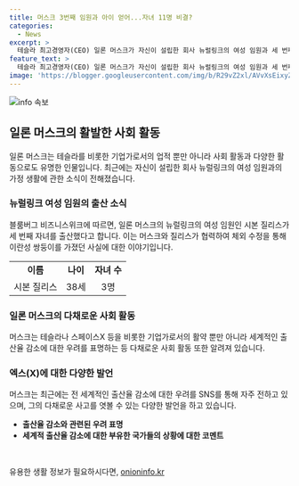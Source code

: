 ```yaml
---
title: 머스크 3번째 임원과 아이 얻어...자녀 11명 비결?
categories:
  - News
excerpt: >
  테슬라 최고경영자(CEO) 일론 머스크가 자신이 설립한 회사 뉴럴링크의 여성 임원과 세 번째 자녀를 얻었다는 보도가 나왔다. 경제주간지 블룸버그 비즈니스위크는 일론은 당신이 더 많은 아기를 갖기를 원한다는 제목의 기사에서 머스크가 올해 자녀 1명을 더 얻었다고 보도했다. 뉴럴링크의 여성 이사 시본 질리스(38)가 세 번째 아이를 출산했으며 머스크는 자기 정자를 기증하여 이란성 쌍둥이를 낳았다고 전해졌다. 이로써 머스크의 자녀는 총 11명이 되며, 두 사람은 보도에 대한 논평을 거부했고 확인을 요청하는 질의에도 응답하지 않았다. 또한 최근 머스크는 출산율 감소에 대한 우려를 표현하며 화제가 되고 있다.
feature_text: >
  테슬라 최고경영자(CEO) 일론 머스크가 자신이 설립한 회사 뉴럴링크의 여성 임원과 세 번째 자녀를 얻었다는 보도가 나왔다. 경제주간지 블룸버그 비즈니스위크는 일론은 당신이 더 많은 아기를 갖기를 원한다는 제목의 기사에서 머스크가 올해 자녀 1명을 더 얻었다고 보도했다. 뉴럴링크의 여성 이사 시본 질리스(38)가 세 번째 아이를 출산했으며 머스크는 자기 정자를 기증하여 이란성 쌍둥이를 낳았다고 전해졌다. 이로써 머스크의 자녀는 총 11명이 되며, 두 사람은 보도에 대한 논평을 거부했고 확인을 요청하는 질의에도 응답하지 않았다. 또한 최근 머스크는 출산율 감소에 대한 우려를 표현하며 화제가 되고 있다.
image: 'https://blogger.googleusercontent.com/img/b/R29vZ2xl/AVvXsEixyZcFfHzMRdzZMjFBmAUKJYCLCGyLL1o632UiGVXcaFdKo_bkvkuCioo0uUKlGfBVcT3P84aROyZIXSBEx3Aw5nCQ3pTgDom1WDC4m8eifvWiAmWEEVb4x6G_l8C0QH225ldMjyaFvpxGEBGNO37VmDTDMHGhJPq73UglMfDca1-0aw/s1600/blogspot.png'
---
```


<p><img src="https://blogger.googleusercontent.com/img/b/R29vZ2xl/AVvXsEixyZcFfHzMRdzZMjFBmAUKJYCLCGyLL1o632UiGVXcaFdKo_bkvkuCioo0uUKlGfBVcT3P84aROyZIXSBEx3Aw5nCQ3pTgDom1WDC4m8eifvWiAmWEEVb4x6G_l8C0QH225ldMjyaFvpxGEBGNO37VmDTDMHGhJPq73UglMfDca1-0aw/s1600/blogspot.png" alt="info 속보" /></p>

<h2 data-ke-size="size26">일론 머스크의 활발한 사회 활동</h2>

<p data-ke-size="size16">일론 머스크는 테슬라를 비롯한 기업가로서의 업적 뿐만 아니라 사회 활동과 다양한 활동으로도 유명한 인물입니다. 최근에는 자신이 설립한 회사 뉴럴링크의 여성 임원과의 가정 생활에 관한 소식이 전해졌습니다.</p>

<h3><b>뉴럴링크 여성 임원의 출산 소식</b></h3>

<p data-ke-size="size16">블룸버그 비즈니스위크에 따르면, 일론 머스크의 뉴럴링크의 여성 임원인 시본 질리스가 세 번째 자녀를 출산했다고 합니다. 이는 머스크와 질리스가 협력하여 체외 수정을 통해 이란성 쌍둥이를 가졌던 사실에 대한 이야기입니다.</p>

<table>
    <tr>
        <td style="text-align: center; height: 17px;"><b>이름</b></td>
        <td style="text-align: center; height: 17px;"><b>나이</b></td>
        <td style="text-align: center; height: 17px;"><b>자녀 수</b></td>
    </tr>
    <tr>
        <td style="text-align: center; height: 17px;">시본 질리스</td>
        <td style="text-align: center; height: 17px;">38세</td>
        <td style="text-align: center; height: 17px;">3명</td>
    </tr>
</table>

<h3><b>일론 머스크의 다채로운 사회 활동</b></h3>

<p data-ke-size="size16">머스크는 테슬라나 스페이스X 등을 비롯한 기업가로서의 활약 뿐만 아니라 세계적인 출산율 감소에 대한 우려를 표명하는 등 다채로운 사회 활동 또한 알려져 있습니다.</p>

<h3><b>엑스(X)에 대한 다양한 발언</b></h3>

<p data-ke-size="size16">머스크는 최근에는 전 세계적인 출산율 감소에 대한 우려를 SNS를 통해 자주 전하고 있으며, 그의 다채로운 사고를 엿볼 수 있는 다양한 발언을 하고 있습니다.</p>

<ul>
    <li><b>출산율 감소와 관련된 우려 표명</b></li>
    <li><b>세계적 출산율 감소에 대한 부유한 국가들의 상황에 대한 코멘트</b></li>
</ul>

<p data-ke-size="size16">&nbsp;</p>
유용한 생활 정보가 필요하시다면, <a href="https://onioninfo.kr" rel="dofollow">onioninfo.kr</a>


